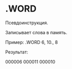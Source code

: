 # .WORD

Псевдоинструкция.

Записывает слова в память.

Пример: .WORD 6, 10., 8

Результат:

000006
000011
000010